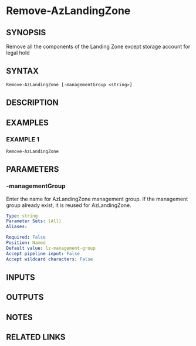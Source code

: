 # Remove-AzLandingZone

## SYNOPSIS
Remove all the components of the Landing Zone except storage account for legal hold

## SYNTAX
```
Remove-AzLandingZone [-managementGroup <string>]
```

## DESCRIPTION

## EXAMPLES

### EXAMPLE 1
```
Remove-AzLandingZone
```

## PARAMETERS

### -managementGroup
Enter the name for AzLandingZone management group. If the management group already exist, it is reused for AzLandingZone.

```yaml
Type: string
Parameter Sets: (All)
Aliases:

Required: False
Position: Named
Default value: lz-management-group
Accept pipeline input: False
Accept wildcard characters: False
```

## INPUTS

## OUTPUTS

## NOTES

## RELATED LINKS